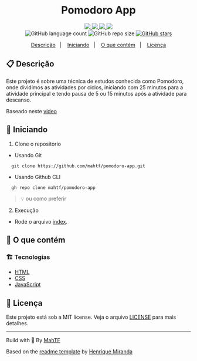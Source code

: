 <h1 align="center">
  Pomodoro App
</h1>

<!-- Badges -->
<p align="center">
  <!-- if your  -->
  <a href="https://github.com/mahtf/pomodoro-app/graphs/commit-activity" alt="Maintenance">
    <img src="https://img.shields.io/badge/Maintained%3F-yes-1EAE72.svg" />
  </a>

  <!-- License -->
  <a href="./LICENSE" alt="License: MIT">
    <img src="https://img.shields.io/badge/License-MIT-1EAE72.svg" />
  </a>

  <!-- codefactor -->
  <a href="https://www.codefactor.io/repository/github/mahtf/pomodoro-app" alt="CodeFactor">
    <img src="https://www.codefactor.io/repository/github/mahtf/pomodoro-app/badge" />
  </a>

  <!-- if your app is a website deployed on Netlify -->
  <a href="https://app.netlify.com/sites/pomodoromahtf/deploys" alt="Netlify Status">
    <img src="https://api.netlify.com/api/v1/badges/ce9a8017-6409-42ef-8124-d89e39610343/deploy-status" />
  </a>

  <br/>

  <img alt="GitHub language count" src="https://img.shields.io/github/languages/count/mahtf/pomodoro-app?color=blue">

  <!-- GitHub repo size -->
  <img alt="GitHub repo size" src="https://img.shields.io/github/repo-size/mahtf/pomodoro-app">

  <!-- Social -->  
  <a href="https://github.com/mahtf/pomodoro-app/stargazers">
    <img alt="GitHub stars" src="https://img.shields.io/github/stars/mahtf/pomodoro-app?style=social">
  </a>

  <!-- more badges here -> https://gist.github.com/tterb/982ae14a9307b80117dbf49f624ce0e8 -->
</p>

<!-- summary -->
<p align="center">
  <a href="#clipboard-descrição">Descrição</a>&nbsp;&nbsp;&nbsp;|&nbsp;&nbsp;&nbsp;
  <a href="#rocket-iniciando">Iniciando</a>&nbsp;&nbsp;&nbsp;|&nbsp;&nbsp;&nbsp;
  <a href="#-o-que-contém">O que contém</a>&nbsp;&nbsp;&nbsp;|&nbsp;&nbsp;&nbsp;
  <a href="#memo-licença">Licença</a>
</p>

## :clipboard: Descrição
Este projeto é sobre uma técnica de estudos conhecida como Pomodoro, onde dividimos as atividades por ciclos, iniciando com 25 minutos para a atividade principal e tendo pausa de 5 ou 15 minutos após a atividade para descanso. 

Baseado neste [video](https://www.youtube.com/watch?v=lZAUQAmKj-k) 

## :rocket: Iniciando

1. Clone o repositorio

  - Usando Git
```shell
  git clone https://github.com/mahtf/pomodoro-app.git
```
  - Usando Github CLI
```shell
  gh repo clone mahtf/pomodoro-app
```
  > :bulb: ou como preferir

2. Execução 

- Rode o arquivo [index](<index.html>).


## 🧐 O que contém

### :building_construction: Tecnologias
- [HTML](<https://developer.mozilla.org/pt-BR/docs/Web/HTML>)
- [CSS](<https://developer.mozilla.org/pt-BR/docs/Web/CSS>)
- [JavaScript](<https://developer.mozilla.org/pt-BR/docs/Web/JavaScript>)

## :memo: Licença

Este projeto está sob a MIT license. Veja o arquivo [LICENSE](LICENSE) para mais detalhes.

---

Build with 💙 By [MahTF](https://www.linkedin.com/in/mahtf/)

Based on the [readme template](https://gist.github.com/henry-ns/a00234378353d9ca43e1bfe043202192) by [Henrique Miranda](http://thehenry.dev/)